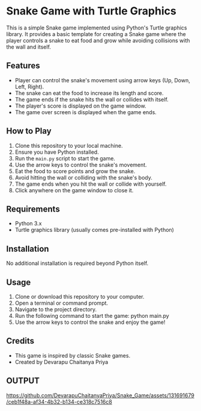 # Snake Game with Turtle Graphics

This is a simple Snake game implemented using Python's Turtle graphics library. It provides a basic template for creating a Snake game where the player controls a snake to eat food and grow while avoiding collisions with the wall and itself.

## Features

- Player can control the snake's movement using arrow keys (Up, Down, Left, Right).
- The snake can eat the food to increase its length and score.
- The game ends if the snake hits the wall or collides with itself.
- The player's score is displayed on the game window.
- The game over screen is displayed when the game ends.

## How to Play

1. Clone this repository to your local machine.
2. Ensure you have Python installed.
3. Run the `main.py` script to start the game.
4. Use the arrow keys to control the snake's movement.
5. Eat the food to score points and grow the snake.
6. Avoid hitting the wall or colliding with the snake's body.
7. The game ends when you hit the wall or collide with yourself.
8. Click anywhere on the game window to close it.

## Requirements

- Python 3.x
- Turtle graphics library (usually comes pre-installed with Python)

## Installation

No additional installation is required beyond Python itself.

## Usage

1. Clone or download this repository to your computer.
2. Open a terminal or command prompt.
3. Navigate to the project directory.
4. Run the following command to start the game:
   python main.py
6. Use the arrow keys to control the snake and enjoy the game!

## Credits

- This game is inspired by classic Snake games.
- Created by Devarapu Chaitanya Priya

## OUTPUT 



https://github.com/DevarapuChaitanyaPriya/Snake_Game/assets/131691679/ceb1f48a-af34-4b32-b134-ce318c7516c8

